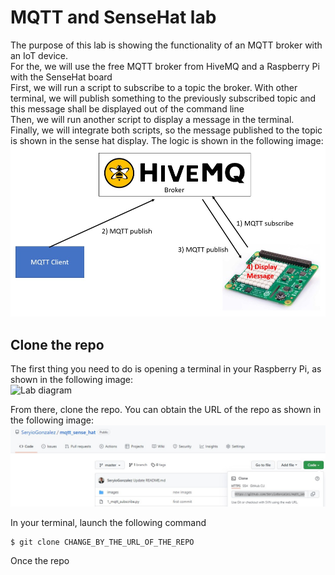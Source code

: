 # MQTT and SenseHat lab

The purpose of this lab is showing the functionality of an MQTT broker with an IoT device. <br/>
For the, we will use the free MQTT broker from HiveMQ and a Raspberry Pi with the SenseHat board<br/>
First, we will run a script to subscribe to a topic the broker. With other terminal, we will publish something to the previously subscribed topic and this message shall be displayed out of the command line <br/>
Then, we will run another script to display a message in the terminal.<br/>
Finally, we will integrate both scripts, so the message published to the topic is shown in the sense hat display. The logic is shown in the following image:<br/>
![Lab diagram](images/MQTT_1.jpg "Header Image")

## Clone the repo
The first thing you need to do is opening a terminal in your Raspberry Pi, as shown in the following image:<br/>
![Lab diagram](images/MQTT_2.png "Header Image")

From there, clone the repo. You can obtain the URL of the repo as shown in the following image:<br/>
![Lab diagram](images/MQTT_3.jpg "Header Image")

In your terminal, launch the following command
```
$ git clone CHANGE_BY_THE_URL_OF_THE_REPO
```
Once the repo
